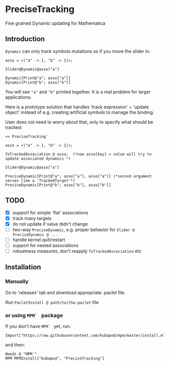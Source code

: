 # PreciseTracking

Fine grained Dynamic updating for Mathematica

## Introduction

`Dynamic` can only track symbols mutations so if you move the slider in:
    
    asso = <|"a" -> 1, "b" -> 1|>;
    
    Slider@Dynamic@asso["a"]
    
    Dynamic[Print@"a"; asso["a"]]
    Dynamic[Print@"b"; asso["b"]]
    
You will see `"a"` and `"b"` printed together. It is a real problem for larger applications.

Here is a prototype solution that  handles 'track expression' + 'update object' instead of e.g. creating artificial symbols to manage the binding.   

User does not need to worry about that, only to specify what should be tracked: 

    << PreciseTracking`
    
    asso = <|"a" -> 1, "b" -> 1|>;
    
    ToTrackedAssociation @ asso;  (*now asso[key] = value will try to update associated dynamics *)
    
    Slider@Dynamic@asso["a"]
    
    PreciseDynamic[Print@"a"; asso["a"], asso["a"]] (*second argument serves like a 'TrackedTarget'*)
    PreciseDynamic[Print@"b"; asso["b"], asso["b"]]
    
## TODO    

- [x] support for simple 'flat' associations
- [x] track many targets
- [x] do not update if value didn't change
- [ ] two-way `PreciseDynamic`, e.g. proper behavior for `Slider @ PreciseDynamic @ ...`
- [ ] handle kernel quit/restart
- [ ] support for nested associations
- [ ] robustness measures, don't reapply `ToTrackedAssociation` etc

## Installation
 
### Manually
 
   Go to 'releases' tab and download appropriate .paclet file.
    
   Run `PacletInstall @ path/to/the.paclet` file
   
### or using ``MPM` `` package
   
If you don't have ``MPM` `` yet, run:
   
    Import["https://raw.githubusercontent.com/kubapod/mpm/master/install.m"]
   
and then:
   
    Needs @ "MPM`"    
    MPM`MPMInstall["kubapod", "PreciseTracking"]
